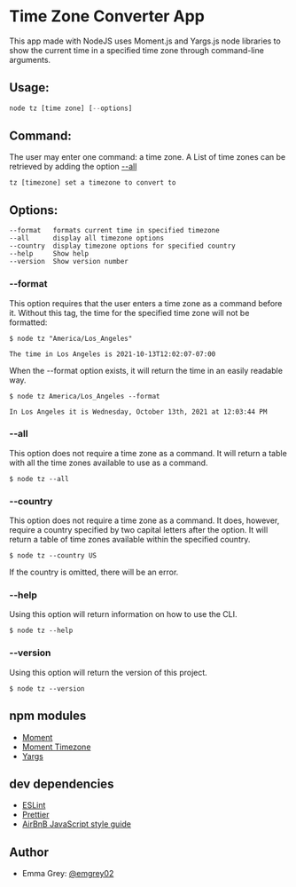 # Time Zone Converter App

This app made with NodeJS uses Moment.js and Yargs.js node libraries to show the current time in a specified time zone through command-line arguments.

## Usage:

```javascript
node tz [time zone] [--options]
```

## Command:

The user may enter one command: a time zone. A List of time zones can be retrieved by adding the option [--all](#--all)

```
tz [timezone] set a timezone to convert to
```

## Options:

```
--format   formats current time in specified timezone
--all      display all timezone options
--country  display timezone options for specified country
--help     Show help
--version  Show version number
```

### --format

This option requires that the user enters a time zone as a command before it. Without this tag, the time for the specified time zone will not be formatted:

```
$ node tz "America/Los_Angeles"

The time in Los Angeles is 2021-10-13T12:02:07-07:00
```

When the --format option exists, it will return the time in an easily readable way.

```
$ node tz America/Los_Angeles --format

In Los Angeles it is Wednesday, October 13th, 2021 at 12:03:44 PM
```

### --all

This option does not require a time zone as a command. It will return a table with all the time zones available to use as a command.

```
$ node tz --all
```

### --country

This option does not require a time zone as a command. It does, however, require a country specified by two capital letters after the option. It will return a table of time zones available within the specified country.

```
$ node tz --country US
```

If the country is omitted, there will be an error.

### --help

Using this option will return information on how to use the CLI.

```
$ node tz --help
```

### --version

Using this option will return the version of this project.

```
$ node tz --version
```

## npm modules

- [Moment](https://momentjs.com/)
- [Moment Timezone](https://momentjs.com/timezone/)
- [Yargs](https://yargs.js.org/)

## dev dependencies

- [ESLint](https://eslint.org/)
- [Prettier](https://prettier.io/)
- [AirBnB JavaScript style guide](https://github.com/airbnb/javascript)

## Author

- Emma Grey: [@emgrey02](https://www.github.com/emgrey02)
